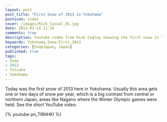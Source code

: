 ```yaml
---
layout: post
post_title: "First Snow of 2013 in Yokohama"
posticon: video
cover: /images/Rick_Casual_01.jpg
date: 2013-01-14 11:16
comments: true
description: Youtube video from Rick Cogley showing the first snow in Yokohama in 2013.
keywords: Yokohama,Snow,First,2013
categories: [SnapJapan, Japan]
published: true
tags: 
- Snow
- 2013
- Totsuka
- Yokohama
---
```

Today was the first snow of 2013 here in Yokohama. Usually this area gets one or two days of snow per year, which is a big contrast from central or northern Japan, areas like Nagano where the Winter Olympic games were held. See the short YouTube video: 

{% youtube pn_TlRtIHKI %}  

